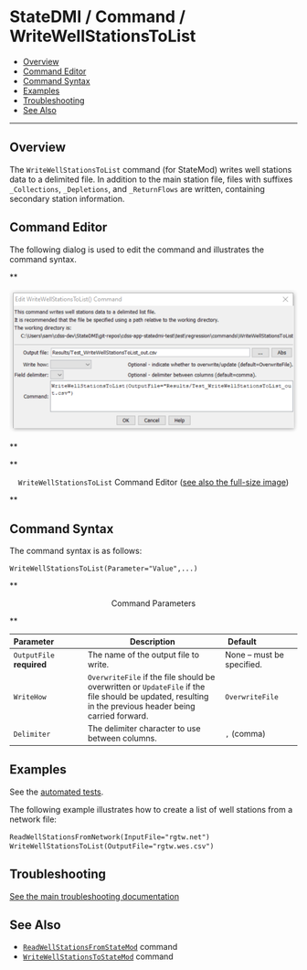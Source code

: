 # StateDMI / Command / WriteWellStationsToList #

* [Overview](#overview)
* [Command Editor](#command-editor)
* [Command Syntax](#command-syntax)
* [Examples](#examples)
* [Troubleshooting](#troubleshooting)
* [See Also](#see-also)

-------------------------

## Overview ##

The `WriteWellStationsToList` command (for StateMod)
writes well stations data to a delimited file.  In addition to the main station file,
files with suffixes `_Collections`, `_Depletions`, and `_ReturnFlows` are written, containing secondary station information.

## Command Editor ##

The following dialog is used to edit the command and illustrates the command syntax.

**<p style="text-align: center;">
![WriteWellStationsToList command editor](WriteWellStationsToList.png)
</p>**

**<p style="text-align: center;">
`WriteWellStationsToList` Command Editor (<a href="../WriteWellStationsToList.png">see also the full-size image</a>)
</p>**

## Command Syntax ##

The command syntax is as follows:

```text
WriteWellStationsToList(Parameter="Value",...)
```
**<p style="text-align: center;">
Command Parameters
</p>**

| **Parameter**&nbsp;&nbsp;&nbsp;&nbsp;&nbsp;&nbsp;&nbsp;&nbsp;&nbsp;&nbsp;&nbsp;&nbsp; | **Description** | **Default**&nbsp;&nbsp;&nbsp;&nbsp;&nbsp;&nbsp;&nbsp;&nbsp;&nbsp;&nbsp;&nbsp;&nbsp;&nbsp;&nbsp;&nbsp;&nbsp; |
| --------------|-----------------|----------------- |
| `OutputFile`<br>**required** | The name of the output file to write. | None – must be specified. |
| `WriteHow` | `OverwriteFile` if the file should be overwritten or `UpdateFile` if the file should be updated, resulting in the previous header being carried forward. | `OverwriteFile` |
| `Delimiter` | The delimiter character to use between columns. | `,` (comma) |

## Examples ##

See the [automated tests](https://github.com/OpenCDSS/cdss-app-statedmi-test/tree/master/test/regression/commands/WriteWellStationsToList).

The following example illustrates how to create a list of well stations from a network file:

```
ReadWellStationsFromNetwork(InputFile="rgtw.net")
WriteWellStationsToList(OutputFile="rgtw.wes.csv")
```

## Troubleshooting ##

[See the main troubleshooting documentation](../../troubleshooting/troubleshooting.md)

## See Also ##

* [`ReadWellStationsFromStateMod`](../ReadWellStationsFromStateMod/ReadWellStationsFromStateMod.md) command
* [`WriteWellStationsToStateMod`](../WriteWellStationsToStateMod/WriteWellStationsToStateMod.md) command
